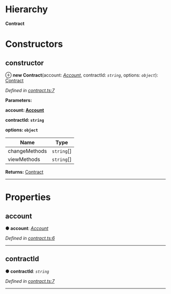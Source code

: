 

# Hierarchy

**Contract**

# Constructors

<a id="constructor"></a>

##  constructor

⊕ **new Contract**(account: *[Account](_account_.account.md)*, contractId: *`string`*, options: *`object`*): [Contract](_contract_.contract.md)

*Defined in [contract.ts:7](https://github.com/nearprotocol/nearlib/blob/fd78025/src.ts/contract.ts#L7)*

**Parameters:**

**account: [Account](_account_.account.md)**

**contractId: `string`**

**options: `object`**

| Name | Type |
| ------ | ------ |
| changeMethods | `string`[] |
| viewMethods | `string`[] |

**Returns:** [Contract](_contract_.contract.md)

___

# Properties

<a id="account"></a>

##  account

**● account**: *[Account](_account_.account.md)*

*Defined in [contract.ts:6](https://github.com/nearprotocol/nearlib/blob/fd78025/src.ts/contract.ts#L6)*

___
<a id="contractid"></a>

##  contractId

**● contractId**: *`string`*

*Defined in [contract.ts:7](https://github.com/nearprotocol/nearlib/blob/fd78025/src.ts/contract.ts#L7)*

___

